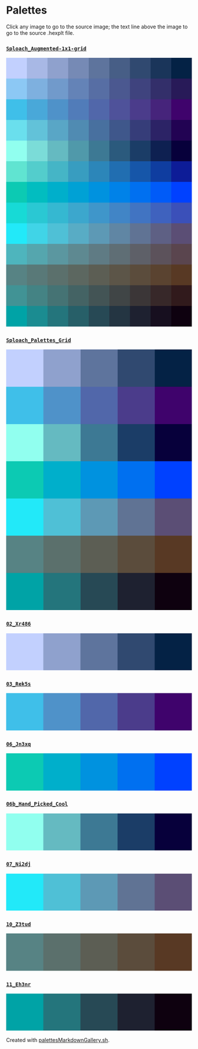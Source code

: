 # Palettes

Click any image to go to the source image; the text line above the image to go to the source .hexplt file.

### [`Sploach_Augmented-1x1-grid`](Sploach_Augmented-1x1-grid.hexplt)

[ ![Sploach_Augmented-1x1-grid.png](Sploach_Augmented-1x1-grid.png) ](Sploach_Augmented-1x1-grid.png)

### [`Sploach_Palettes_Grid`](Sploach_Palettes_Grid.hexplt)

[ ![Sploach_Palettes_Grid.png](Sploach_Palettes_Grid.png) ](Sploach_Palettes_Grid.png)

### [`02_Xr486`](02_Xr486.hexplt)

[ ![02_Xr486.png](02_Xr486.png) ](02_Xr486.png)

### [`03_Rek5s`](03_Rek5s.hexplt)

[ ![03_Rek5s.png](03_Rek5s.png) ](03_Rek5s.png)

### [`06_Jn3xq`](06_Jn3xq.hexplt)

[ ![06_Jn3xq.png](06_Jn3xq.png) ](06_Jn3xq.png)

### [`06b_Hand_Picked_Cool`](06b_Hand_Picked_Cool.hexplt)

[ ![06b_Hand_Picked_Cool.png](06b_Hand_Picked_Cool.png) ](06b_Hand_Picked_Cool.png)

### [`07_Ni2dj`](07_Ni2dj.hexplt)

[ ![07_Ni2dj.png](07_Ni2dj.png) ](07_Ni2dj.png)

### [`10_Z3tud`](10_Z3tud.hexplt)

[ ![10_Z3tud.png](10_Z3tud.png) ](10_Z3tud.png)

### [`11_Eh3nr`](11_Eh3nr.hexplt)

[ ![11_Eh3nr.png](11_Eh3nr.png) ](11_Eh3nr.png)

Created with [palettesMarkdownGallery.sh](https://github.com/earthbound19/_ebDev/blob/master/scripts/imgAndVideo/palettesMarkdownGallery.sh).